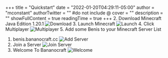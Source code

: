 +++
title = "Quickstart"
date = "2022-01-20T04:29:11-05:00"
author = "mconstant"
authorTwitter = "" #do not include @
cover = ""
description = ""
showFullContent = true
readingTime = true
+++
2. Download Minecraft Java Edition 1.20.1
![Download](/download.png)
3. Launch Minecraft
![Launch](/launch.png)
4. Click Multiplayer
![Multiplayer](/multiplayer.png)
5. Add some Benis to your Minecraft Server List
   1. benis.bananocraft.cc
![Add Server](/add_server.png)
6. Join a Server
![Join Server](/join_server.png)
7. Welcome To Bananocraft
![Welcome](/welcome.png)
